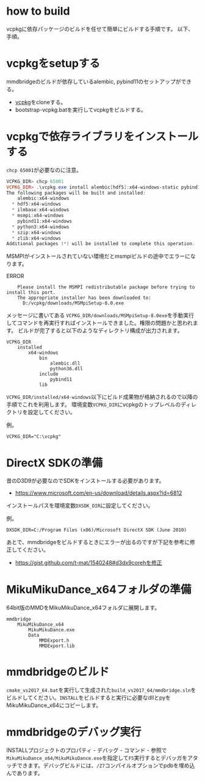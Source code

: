 # how to build
vcpkgに依存パッケージのビルドを任せて簡単にビルドする手順です。
以下、手順。

# vcpkgをsetupする

mmdbridgeのビルドが依存しているalembic, pybind11のセットアップができる。

* [vcpkg](https://github.com/Microsoft/vcpkg)をcloneする。
* bootstrap-vcpkg.batを実行してvcpkgをビルドする。

# vcpkgで依存ライブラリをインストールする

``chcp 65001``が必要なのに注意。

```powershell
VCPKG_DIR> chcp 65001
VCPKG_DIR> .\vcpkg.exe install alembic[hdf5]:x64-windows-static pybind11:x64-windows-static
The following packages will be built and installed:
    alembic:x64-windows
  * hdf5:x64-windows
  * ilmbase:x64-windows
  * msmpi:x64-windows
    pybind11:x64-windows
  * python3:x64-windows
  * szip:x64-windows
  * zlib:x64-windows
Additional packages (*) will be installed to complete this operation.
```

MSMPIがインストールされていない環境だとmsmpiビルドの途中でエラーになります。

ERROR
```
    Please install the MSMPI redistributable package before trying to install this port.
    The appropriate installer has been downloaded to:
      D:/vcpkg/downloads/MSMpiSetup-8.0.exe
```

メッセージに書いてある ``VCPKG_DIR/downloads/MSMpiSetup-8.0exe``を手動実行してコマンドを再実行すればインストールできました。権限の問題かと思われます。
ビルドが完了すると以下のようなディレクトリ構成が出力されます。

```
VCPKG_DIR
    installed
        x64-windows
            bin
                alembic.dll
                python36.dll
            include
                pybind11
            lib
```

``VCPKG_DIR/installed/x64-windows``以下にビルド成果物が格納されるので以降の手順でこれを利用します。
環境変数``VCPKG_DIR``にvcpkgのトップレベルのディレクトリを設定してください。

例。

```
VCPKG_DIR="C:\vcpkg"
```

# DirectX SDKの準備
昔のD3D9が必要なのでSDKをインストールする必要があります。

* https://www.microsoft.com/en-us/download/details.aspx?id=6812

インストールパスを環境変数``DXSDK_DIR``に設定してください。

例。

```
DXSDK_DIR=C:/Program Files (x86)/Microsoft DirectX SDK (June 2010)
```

あとで、mmdbridgeをビルドするときにエラーが出るのですが下記を参考に修正してください。

* https://gist.github.com/t-mat/1540248#d3dx9corehを修正

# MikuMikuDance_x64フォルダの準備
64bit版のMMDをMikuMikuDance_x64フォルダに展開します。

```
mmdbridge
    MikuMikuDance_x64
        MikuMikuDance.exe
        Data
            MMDExport.h
            MMDExport.lib
```

# mmdbridgeのビルド
``cmake_vs2017_64.bat``を実行して生成された``build_vs2017_64/mmdbridge.sln``をビルドしてください。``INSTALL``をビルドすると実行に必要なdllとpyをMikuMikuDance_x64にコピーします。

# mmdbridgeのデバッグ実行
INSTALLプロジェクトのプロパティ - デバッグ - コマンド - 参照で``MikuMikuDance_x64/MikuMikuDance.exe``を指定して``F5``実行するとデバッガをアタッチできます。デバッグビルドには、``/Z7``コンパイルオプションでpdbを埋め込んであります。

